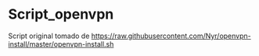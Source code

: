 # Script_openvpn
Script original tomado de https://raw.githubusercontent.com/Nyr/openvpn-install/master/openvpn-install.sh
